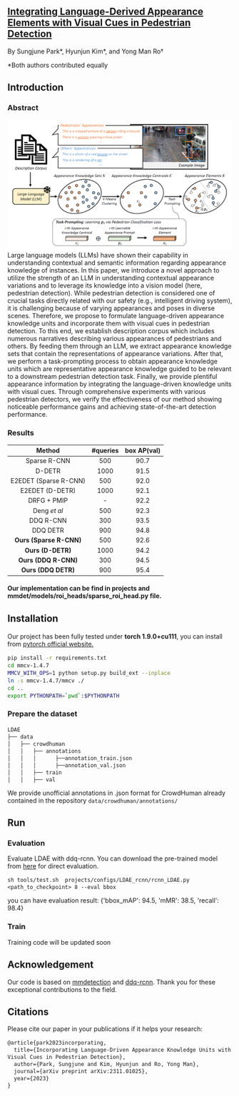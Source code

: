 
## [Integrating Language-Derived Appearance Elements with Visual Cues in Pedestrian Detection](https://arxiv.org/abs/2311.01025)
By Sungjune Park*, Hyunjun Kim*, and Yong Man Ro†

*Both authors contributed equally


## Introduction

### Abstract
![](./figs/fig.png)
Large language models (LLMs) have shown their capability in understanding contextual and semantic information regarding appearance knowledge of instances. In this paper, we introduce a novel approach to utilize the strength of an LLM in understanding contextual appearance variations and to leverage its knowledge into a vision model (here, pedestrian detection). While pedestrian detection is considered one of crucial tasks directly related with our safety (e.g., intelligent driving system), it is challenging because of varying appearances and poses in diverse scenes. Therefore, we propose to formulate language-driven appearance knowledge units and incorporate them with visual cues in pedestrian detection. To this end, we establish description corpus which includes numerous narratives describing various appearances of pedestrians and others. By feeding them through an LLM, we extract appearance knowledge sets that contain the representations of appearance variations. After that, we perform a task-prompting process to obtain appearance knowledge units which are representative appearance knowledge guided to be relevant to a downstream pedestrian detection task. Finally, we provide plentiful appearance information by integrating the language-driven knowledge units with visual cues. Through comprehensive experiments with various pedestrian detectors, we verify the effectiveness of our method showing noticeable performance gains and achieving state-of-the-art detection performance.

### Results

|      Method      |    #queries    |    box AP(val)    |
|:--------------------:|:--------:|:----------------:|
|    Sparse R-CNN    |  500 |    90.7     | 
|    D-DETR    |  1000 |    91.5     | 
|    E2EDET (Sparse R-CNN)    |  500 |    92.0     | 
|    E2EDET (D-DETR)    |  1000 |    92.1     | 
|    DRFG + PMIP    |  - |    92.2     | 
|    Deng *et al*    |  500 |    92.3     | 
|    DDQ R-CNN      |  300 |   93.5     | 
|    DDQ DETR      |  900 |    94.8     | 
|    **Ours (Sparse R-CNN)**     |  500 |   92.6     | 
|    **Ours (D-DETR)**   |  1000 |    94.2     | 
|    **Ours (DDQ R-CNN)**   |  300 |    94.5     | 
|    **Ours (DDQ DETR)**     |  900 |   95.4     | 

#### Our implementation can be find in projects and mmdet/models/roi_heads/sparse_roi_head.py file.

## Installation
####  
Our project has been fully tested under **torch 1.9.0+cu111**, you can install from [pytorch official website.](https://pytorch.org/get-started/previous-versions/)


```bash
pip install -r requirements.txt
cd mmcv-1.4.7
MMCV_WITH_OPS=1 python setup.py build_ext --inplace
ln -s mmcv-1.4.7/mmcv ./
cd ..
export PYTHONPATH=`pwd`:$PYTHONPATH
```


### Prepare the dataset

```text
LDAE
├── data
│   ├── crowdhuman
│   │   ├── annotations
│   │   │      ├──annotation_train.json
│   │   │      ├──annotation_val.json
│   │   ├── train
│   │   ├── val
```
We provide unofficial annotations in .json format for CrowdHuman already contained in the repository `data/crowdhuman/annotations/`

## Run
### Evaluation

Evaluate LDAE with ddq-rcnn. You can download the pre-trained model from [here](https://drive.google.com/file/d/1E0RAYKUT8CArZTb5P3m3gPzKzbiFY_R_/view?usp=sharing) for direct evaluation.

```shell
sh tools/test.sh  projects/configs/LDAE_rcnn/rcnn_LDAE.py <path_to_checkpoint> 8 --eval bbox
```

you can have evaluation result:
{'bbox_mAP': 94.5, 'mMR': 38.5, 'recall': 98.4}

### Train
Training code will be updated soon


## Acknowledgement

Our code is based on [mmdetection](https://github.com/open-mmlab/mmdetection) and [ddq-rcnn](https://github.com/jshilong/DDQ). Thank you for these exceptional contributions to the field.


## Citations
Please cite our paper in your publications if it helps your research:
```
@article{park2023incorporating,
  title={Incorporating Language-Driven Appearance Knowledge Units with Visual Cues in Pedestrian Detection},
  author={Park, Sungjune and Kim, Hyunjun and Ro, Yong Man},
  journal={arXiv preprint arXiv:2311.01025},
  year={2023}
}
```

